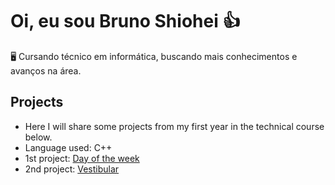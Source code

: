 # Oi, eu sou Bruno Shiohei 👍

🖥️ Cursando técnico em informática, buscando mais conhecimentos e avanços na área.

## Projects
- Here I will share some projects from my first year in the technical course below.
- Language used: C++
- 1st project: [Day of the week](https://github.com/shioheii/projects-1st-year/blob/main/Day%20of%20the%20week.cpp)
- 2nd project: [Vestibular](https://github.com/shioheii/projects-1st-year/blob/main/Vestibular.cpp)

<!---
shioheii/shioheii is a ✨ special ✨ repository because its `README.md` (this file) appears on your GitHub profile.
You can click the Preview link to take a look at your changes.
--->
